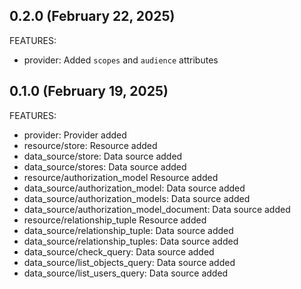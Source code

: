 ## 0.2.0 (February 22, 2025)

FEATURES:

* provider: Added `scopes` and `audience` attributes

## 0.1.0 (February 19, 2025)

FEATURES:

* provider: Provider added
* resource/store: Resource added
* data_source/store: Data source added
* data_source/stores: Data source added
* resource/authorization_model Resource added
* data_source/authorization_model: Data source added
* data_source/authorization_models: Data source added
* data_source/authorization_model_document: Data source added
* resource/relationship_tuple Resource added
* data_source/relationship_tuple: Data source added
* data_source/relationship_tuples: Data source added
* data_source/check_query: Data source added
* data_source/list_objects_query: Data source added
* data_source/list_users_query: Data source added

